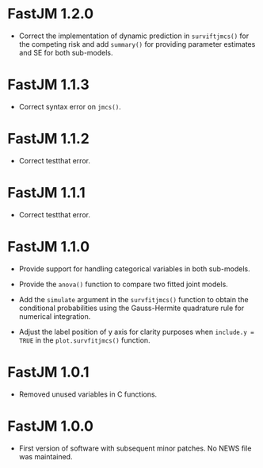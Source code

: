 # FastJM 1.2.0

* Correct the implementation of dynamic prediction in ```surviftjmcs()``` for the competing risk and add ```summary()``` for providing parameter estimates and SE for both sub-models.

# FastJM 1.1.3

* Correct syntax error on ```jmcs()```.

# FastJM 1.1.2

* Correct testthat error.

# FastJM 1.1.1

* Correct testthat error.

# FastJM 1.1.0

* Provide support for handling categorical variables in both sub-models.

* Provide the ```anova()``` function to compare two fitted joint models.

* Add the ```simulate``` argument in the ```survfitjmcs()``` function to obtain the conditional probabilities using the Gauss-Hermite quadrature rule for numerical integration.

* Adjust the label position of y axis for clarity purposes when ```include.y = TRUE``` in the ```plot.survfitjmcs()``` function.

# FastJM 1.0.1

* Removed unused variables in C functions.

# FastJM 1.0.0

* First version of software with subsequent minor patches. No NEWS file was maintained.
